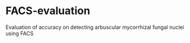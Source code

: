 # FACS-evaluation
Evaluation of accuracy on detecting arbuscular mycorrhizal fungal nuclei using FACS 
